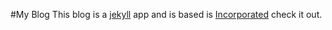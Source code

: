

#My Blog
This blog is a [jekyll](https://github.com/jekyll/jekyll) app and is based is [Incorporated](https://github.com/kippt/jekyll-incorporated) check it out.



